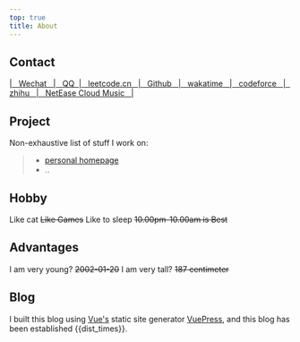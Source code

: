 ```yaml
---
top: true
title: About
---
```


## Contact

<span class="hvr-wobble-skew">
<a href="https://pic4.zhimg.com/v2-6cd96e76699f0459b35aa58ff3577267_r.jpg">| &nbsp Wechat &nbsp | </a>
</span>

<span class="hvr-wobble-skew">
<a href="https://pic1.zhimg.com/v2-65f5e198d3f046fdb668f8d4838b4050_r.jpg"> &nbsp QQ &nbsp| </a>
</span>

<span class="hvr-wobble-skew">
<a href="https://leetcode-cn.com/u/fengwei2002/"> &nbsp leetcode.cn &nbsp | </a>
</span>

<span class="hvr-wobble-skew">
<a href="https://github.com/fengwei2002"> &nbsp Github &nbsp | </a>
</span>

<span class="hvr-wobble-skew">
<a href="https://wakatime.com/@fengwei2002"> &nbsp wakatime &nbsp | </a>
</span>

<span class="hvr-wobble-skew">
<a href="http://codeforces.com/profile/KONNG#"> &nbsp codeforce &nbsp | </a>
</span>

<span class="hvr-wobble-skew">
<a href="https://www.zhihu.com/people/kwmwmwnw"> &nbsp zhihu &nbsp | </a>
</span>

<span class="hvr-wobble-skew">
<a href="http://music.163.com/m/user/home?id=440040659">  &nbsp NetEase Cloud Music &nbsp | </a>
</span>


## Project

Non-exhaustive list of stuff I work on:

>- [personal homepage](https://feng-w.cn)
>- ..

## Hobby

Like cat
~~Like Games~~
Like to sleep ~~10.00pm-10.00am is Best~~

## Advantages

I am very young? ~~2002-01-20~~
I am very tall? ~~187 centimeter~~

## Blog

I built this blog using [Vue's](https://vuejs.org) static site generator [VuePress](https://vuepress.vuejs.org/), 
and this blog has been established {{dist_times}}.

<script>
    export default {
        props: ['slot-key'],
        data() {
            return {
                dist_times: "xx days xx h xx m xx s"
            };
        },
        methods: {
            refresh() {
                let start_date = '2020-01-20 00:15:00.0';
                start_date = start_date.substring(0, 19);
                start_date = start_date.replace(/-/g, '/');
                let start_timestamp = new Date(start_date).getTime();
                let now_timestamp = new Date();

                let dist_timestamp = now_timestamp - start_timestamp;
                let dist_days = Math.floor(dist_timestamp / (24 * 3600 * 1000));
                let dist_hours = Math.floor((dist_timestamp % (24 * 3600 * 1000)) / (3600 * 1000));
                let dist_mins = Math.floor((dist_timestamp % (3600 * 1000)) / (60 * 1000));
                let dist_secs = Math.floor((dist_timestamp % (60 * 1000)) / 1000);
                this.dist_times = `${dist_days} days ${dist_hours} h ${dist_mins} m ${dist_secs} s`;
            }
        },
        mounted() {
            this.refresh();
            setInterval(this.refresh, 1000);
        }
    }
</script>

<link rel="stylesheet" href="https://ico.z01.com/zico.min.css">
